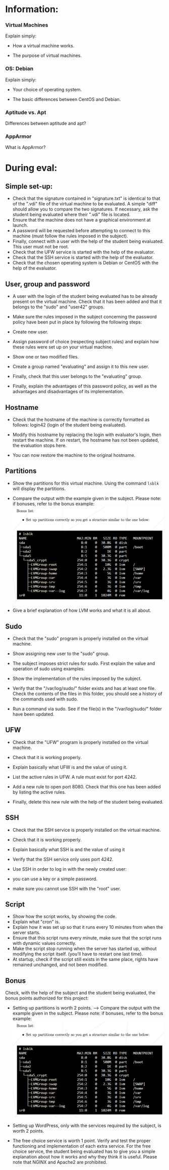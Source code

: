 # Information:

### Virtual Machines
Explain simply:
- How a virtual machine works.

- The purpose of virtual machines.

### OS: Debian
Explain simply:
- Your choice of operating system.

- The basic differences between CentOS and Debian.


### Aptitude vs. Apt
Differences between aptitude and apt?


### AppArmor
What is AppArmor?


# During eval:
## Simple set-up:
- Check that the signature contained in "signature.txt" is identical to that of the ".vdi" file of the virtual machine to be evaluated. A simple "diff" should allow you to compare the two signatures. If necessary, ask the student being evaluated where their ".vdi" file is located.
- Ensure that the machine does not have a graphical environment at launch.
- A password will be requested before attempting to connect to this machine (must follow the rules imposed in the subject).
- Finally, connect with a user with the help of the student being evaluated. This user must not be root.
- Check that the UFW service is started with the help of the evaluator.
- Check that the SSH service is started with the help of the evaluator.
- Check that the chosen operating system is Debian or CentOS with the help of the evaluator.


## User, group and password
- A user with the login of the student being evaluated has to be already present on the virtual machine. Check that it has been added and that it belongs to the "sudo" and "user42" groups.

- Make sure the rules imposed in the subject concerning the password policy have been put in place by following the following steps:
- Create new user.
- Assign password of choice (respecting subject rules) and explain how these rules were set up on your virtual machine.
- Show one or two modified files.
- Create a group named "evaluating" and assign it to this new user.
- Finally, check that this user belongs to the "evaluating" group.
- Finally, explain the advantages of this password policy, as well as the advantages and disadvantages of its implementation.


## Hostname
- Check that the hostname of the machine is correctly formatted as follows: login42 (login of the student being evaluated).

- Modify this hostname by replacing the login with evaluator's login, then restart the machine. If on restart, the hostname has not been updated, the evaluation stops here.

- You can now restore the machine to the original hostname.


## Partitions
- Show the partitions for this virtual machine.
Using the command `lsblk` will display the partitions.

- Compare the output with the example given in the subject. Please note: if bonuses, refer to the bonus example:
![](../Pics/bonus_partitions.png)

- Give a brief explanation of how LVM works and what it is all about.


## Sudo
- Check that the "sudo" program is properly installed on the virtual machine.

- Show assigning new user to the "sudo" group.

- The subject imposes strict rules for sudo. First explain the value and operation of sudo using examples.

- Show the implementation of the rules imposed by the subject.

- Verify that the "/var/log/sudo/" folder exists and has at least one file.
Check the contents of the files in this folder, you should see a history of the commands used with sudo.

- Run a command via sudo. See if the file(s) in the "/var/log/sudo/" folder have been updated.

## UFW
- Check that the "UFW" program is properly installed on the virtual machine.

- Check that it is working properly.

- Explain basically what UFW is and the value of using it.

- List the active rules in UFW. A rule must exist for port 4242.

- Add a new rule to open port 8080. Check that this one has been added by listing the active rules.

- Finally, delete this new rule with the help of the student being evaluated.


## SSH
- Check that the SSH service is properly installed on the virtual machine.

- Check that it is working properly.

- Explain basically what SSH is and the value of using it

- Verify that the SSH service only uses port 4242.

- Use SSH in order to log in with the newly created user:
- you can use a key or a simple password.
- make sure you cannot use SSH with the "root" user.

## Script
- Show how the script works, by showing the code.
- Explain what "cron" is.
- Explain how it was set up so that it runs every 10 minutes from when the server starts.
- Ensure that this script runs every minute, make sure that the script runs with dynamic values correctly.
- Make the script stop running when the server has started up, without modifying the script itself. (you'll have to restart one last time).
- At startup, check if the script still exists in the same place, rights have remained unchanged, and not been modified.

## Bonus
Check, with the help of the subject and the student being evaluated, the bonus
points authorized for this project:
- Setting up partitions is worth 2 points.
--> Compare the output with the example given in the subject. Please note: if bonuses, refer to the bonus example:
![](../Pics/bonus_partitions.png)

- Setting up WordPress, only with the services required by the subject, is worth 2 points.
- The free choice service is worth 1 point.
Verify and test the proper functioning and implementation of each extra service.
For the free choice service, the student being evaluated has to give you a
simple explanation about how it works and why they think it is useful.
Please note that NGINX and Apache2 are prohibited.
